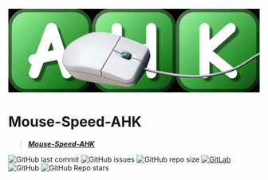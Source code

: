 ![Mouse-Speed-AHK-Banner](media/Mouse-Speed-AHK-Banner.jpeg)

# **Mouse-Speed-AHK**
> **[*Mouse-Speed-AHK*](https://github.com/ConnerWill/Mouse-Speed-AHK)**


![GitHub last commit](https://img.shields.io/github/last-commit/ConnerWill/Mouse-Speed-AHK)
![GitHub issues](https://img.shields.io/github/issues-raw/ConnerWill/Mouse-Speed-AHK)
![GitHub repo size](https://img.shields.io/github/repo-size/ConnerWill/Mouse-Speed-AHK)
[![GitLab](https://img.shields.io/static/v1?label=gitlab&logo=gitlab&color=E24329&message=mirrored)](https://gitlab.com/ConnerWill/Mouse-Speed-AHK)
![GitHub](https://img.shields.io/github/license/ConnerWill/Mouse-Speed-AHK)
![GitHub Repo stars](https://img.shields.io/github/stars/ConnerWill/Mouse-Speed-AHK?style=social)

<!--

## Table Of Contents
* [Mouse-Speed-AHK](#Mouse-Speed-AHK)
* [Overview](#overview)
* [Usage](#usage)
* [Hotkeys](#hotkeys)
* [Key States](#key-states)
   * [Caps Lock](#caps-lock)
   * [NumLock](#numlock)
   * [Scroll Lock](#scroll-lock)
* [Text Formatting](#text-formatting)
   * [Character Capitalization](#character-capitalization)
   * [Character Replacement](#character-replacement)
* [Configuration File](#configuration-file)
   * [Customizing Hotkeys](#customizing-hotkeys)
   * [Configuration File Values Descriptions](#configuration-file-value-descriptions)
   * [Configuration File Contents](#configuration-file-contents)
* [Running Mouse-Speed-AHK at Startup](#running-Mouse-Speed-AHK-at-startup)
   * [Standard Method](#standard-method)
   * [Smart Method](#smart-method)
   * [Task Scheduler Method](#task-scheduler-method)
* [Resources](#resources)



# Overview
This script allows you to set the desired key state of keys on your keyboard; while still allowing you to use those keys without changing settings or killing the script. It also adds a popup menu that can format the currently selected text.


# Installation

1. Install [AutoHotkey](https://autohotkey.com/download/) if you havent already
2. Clone this repository:
```console
$  git clone https://github.com/ConnerWill/Mouse-Speed-AHK.git
```
3. Run [`Mouse-Speed-AHK.ahk`](https://github.com/ConnerWill/Mouse-Speed-AHK/blob/main/Mouse-Speed-AHK.ahk)

# Usage

Run [`Mouse-Speed-AHK.ahk`](https://github.com/ConnerWill/Mouse-Speed-AHK/blob/main/Mouse-Speed-AHK.ahk) script *(open with AutoHotkey if prompted)*.

*Holding* <kbd>`CapsLock`</kbd> for `0.5` seconds toggles CapsLock **ON** or **OFF**

**Holding** <kbd>`CapsLock`</kbd>** for `1` second *(or user defined time)*  displays a popup tooltip menu.|<kbd>`CapsLock`</kbd>|`1`

**Holding** <kbd>`F1`</kbd> for `0.5` seconds *(or user defined time)* presses <kbd>`F1`</kbd> once.|<kbd>`F1`</kbd>|`0.5`

**Holding** <kbd>`NumLock`</kbd> for `0.5` seconds *(or user defined time)*, Toggles number pad locking. *(Default **Number Lock** state is **Enabled**)*|<kbd>`NumLock`</kbd> |`0.5`

**Holding** <kbd>`ScrollLock`</kbd> for `0.5` seconds *(or user defined time)* toggles CapsLock **ON** or **OFF**|<kbd>`ScrollLock`</kbd>|`0.5`


*You can also customize the hotkeys and actions as described in the **"Customizing Hotkeys"** section below.*

# Key States

## Caps Lock
Sometimes abbreviated as <kbd>`CAPS`</kbd> or <kbd>`CAPSLK`</kbd>. Caps Lock is a toggle key on a computer keyboard, when pressed it causes all letters typed to be in uppercase. Allowing you to switch the letters on your keyboard from lowercase to uppercase without holding <kbd>`Shift`</kbd>.

If you press the Caps Lock key, every letter you type on the keyboard will be automatically capitalized until you press it again to disable it.

For example, when Caps Lock is enabled, the typed letters appear "**LIKE THIS**". When disabled, they appear "**like this**".

## NumLock
Short for numeric lock or number lock, the Num key, Num Lock, or Num Lk key is on the top-left corner of a keyboard's numeric keypad. The Num Lock key enables and disables the numeric pad.

When *'Num Lock'* is enabled, you can use the numbers on the keypad. When *'Num Lock'* is disabled, pressing those keys activates those key's alternate function. For instance, the arrow keys on the keypad may only be used if *'Num Lock'* is disabled.

**Num lock keys:**

Below is a chart with additional information about what each numeric keypad key does when *'Num Lock'* is enabled and disabled. For example, pressing the <kbd>`2`</kbd> key on the numeric keypad when *'Num Lock'* is enabled enters the number <kbd>`2`</kbd>, and when *'Num Lock'* is off, it will arrow down one line.

Key pad key pressed|Num lock enabled|Num lock disabled
--- | :-: | :-:
<kbd>`0`</kbd>|0|Ins
<kbd>`1`</kbd>|1|End
<kbd>`2`</kbd>|2|↓
<kbd>`3`</kbd>|3|PgDn
<kbd>`4`</kbd>|4|←
<kbd>`5`</kbd>|5|Nothing
<kbd>`6`</kbd>|6|→
<kbd>`7`</kbd>|7|Home
<kbd>`8`</kbd>|8|↑
<kbd>`9`</kbd>|9|PgUp
<kbd>`.`</kbd>|.|Del

## Scroll Lock
Sometimes abbreviated as <kbd>`ScLk`</kbd>, <kbd>`ScrLk`</kbd>, or <kbd>`Slk`</kbd>, the *'Scroll Lock'* key is found on a computer keyboard, often located close to the pause key. The Scroll Lock key was initially intended to be used in conjunction with the arrow keys to scroll through the contents of a text box. It has also been used to stop the scrolling of text or halt the operation of a program. Today, the key is not often used.


# Text Formatting

## Character Capitalization

## Character Replacement

```ae=æ```,```oe=ø```,```aa=å```,```AE=Æ```,```OE=Ø```,```AA=Å```,```AA=Å```

``.return..newline..return..newline.=.space..tab..return..newline..comma..semicolon.``
```
*e.g.*
```ggg=GeeGeeGee```
: *'ggg'* will be replaced with *'GeeGeeGee'*
```

# Configuration File

## Customizing Hotkeys
To change the settings/behavior of this script, modify the [`Mouse-Speed-AHK.ini`](https://github.com/ConnerWill/Mouse-Speed-AHK/blob/main/Mouse-Speed-AHK.ini) script and then run the [`Mouse-Speed-AHK.ahk`](https://github.com/ConnerWill/Mouse-Speed-AHK/blob/main/Mouse-Speed-AHK.ahk) *(program will restart if it's already running).*

If the configuration file does not exist, isn't referenced, or is not in the same folder as [`Mouse-Speed-AHK.ahk`](https://github.com/ConnerWill/Mouse-Speed-AHK/blob/main/Mouse-Speed-AHK.ahk), the configuration file will be automatically generated.

**Note:*
>>`!` *corresponds to* <kbd>`Alt`</kbd>
>
>>`+` *corresponds to*  <kbd>`Shift`</kbd>
>
>>`#` *corresponds to*  <kbd>`Win`</kbd>
>
>>`^` *corresponds to*  <kbd>`Ctrl`</kbd>

*A more detailed description of hotkeys can be found here: [AutoHotkey docs](https://autohotkey.com/docs/Hotkeys.htm).*<br>

*After any changes to the [`Mouse-Speed-AHK.ini`](https://github.com/ConnerWill/Mouse-Speed-AHK/blob/main/Mouse-Speed-AHK.ini) configuration file, the program needs to be closed and opened again.*


## Configuration File Value Descriptions
Variable|Value|Description
--- | :--: | :-:
```capslockidle```|Range: `0-999` `0`=Off|```Seconds``` to wait before **turning off** <kbd>`CapsLock`</kbd> when the keyboard is idle.
```showstatus```|`0`=Hide `1`=Show|```Hide``` *or* ```show``` the status windows.
```delaycapslock```|`0`=Ignore `1`=Delay|```Enable``` *Or* ```Disable``` the script from affecting <kbd>`CapsLock`</kbd>.
```delayf1```|`0`=Ignore  `1`=Delay |```Enable``` *Or* ```Disable``` the script from affecting <kbd>`F1`</kbd>.
```delayinsert```|`0`=Ignore `1`=Delay|```Enable``` *Or* ```Disable``` the script from affecting <kbd>`Insert`</kbd>.
```delayscrolllock```|`0`=Ignore <kbd>`F1`</kbd> `1`=Delay ScrollLock|```Enable``` *Or* ```Disable``` the script from affecting <kbd>`ScrollLock`</kbd>.
```delaynumlock```|`0`=Ignore <kbd>`F1`</kbd> `1`=Delay|```Enable``` *Or* ```Disable``` the script from affecting <kbd>`NumLock`</kbd>.

## Configuration File Contents
**See [Configuration File Values Descriptions](#configuration-file-value-descriptions) for a description of each setting.)**

Contents of [`Mouse-Speed-AHK.ini`](https://github.com/ConnerWill/Mouse-Speed-AHK/blob/main/Mouse-Speed-AHK.ini)

```ini
; KEY SETTINGS
\[Settings]
capslockidle=120    ;0-999  0=Off  Seconds to wait before turning off CapsLock when the keyboard is idle
showstatus=1        ;0,1    0=Hide  1=Show  Hide or show the status windows
delaycapslock=1     ;0,1    0=Ignore CapsLock  1=Delay F1
delayf1=1           ;0,1    0=Ignore F1  1=Delay F1
delayinsert=1
delayscrolllock=1
delaynumlock=1

; REPLACEMENTS
ae=æ
oe=ø
aa=å
AE=Æ
OE=Ø
AA=Å
AA=Å

; (Special characters):
;   .space.
;   .tab.
;   .comma.
;   .semicolon.
;   .return.
;   .newline.
```

# Running Mouse-Speed-AHK at Startup

You can make the script run on every boot with either of these methods.

## **Standard Method**
*(Small-Brain method)*

1. Press <kbd>`Win`</kbd> + <kbd>`R`</kbd>, enter `shell:startup`, then click <kbd>OK</kbd>
2. Create a shortcut to the [`Mouse-Speed-AHK.ahk`](https://github.com/ConnerWill/Mouse-Speed-AHK/blob/main/Mouse-Speed-AHK.ahk) in your startup folder.

## **Smart Method**
*(Big-Brain Method)*

1. Since the function of this script is to add scripts to the startup folder, you can just use this script to add itself to the startup folder.

2. You can do this by running the [`AutoStartupToggle.ahk`](https://github.com/ConnerWill) file *(Coming Soon ...)*.

3. Then select the [`Mouse-Speed-AHK.ahk`](https://github.com/ConnerWill/Mouse-Speed-AHK/blob/main/Mouse-Speed-AHK.ahk) file and press the **Hotkey** to add the selected file to the startup folder.

*You can confirm the script has been added to the startup folder by pressing the **Hotkey** to display the **Startup Folder** shortcuts.*

## **Task Scheduler Method**
*(Chad Method)*

*Run the following commands in an Administrator powershell prompt.*
*Be sure to specify the correct path to your Mouse-Speed-AHK.ahk file.*

```powershell
$T = New-ScheduledTaskAction -Execute "PATH\TO\Mouse-Speed-AHK.ahk"
$P = New-ScheduledTaskTrigger -AtLogon
$S = New-ScheduledTaskPrincipal -GroupId "BUILTIN\Administrators" -RunLevel Highest
$F = New-ScheduledTaskSettingsSet -AllowStartIfOnBatteries -DontStopIfGoingOnBatteries -ExecutionTimeLimit 0
$D = New-ScheduledTask -Action $A -Principal $P -Trigger $T -Settings $S
Register-ScheduledTask Mouse-Speed-AHK -InputObject $D
```

The task is now registered and will run on the next logon. The task can be viewed or modified in *'Task Scheduler'*.

---

# Resources
*To see debug messages, download [SysInternals DebugView](https://technet.microsoft.com/en-us/sysinternals/debugview).*

*Credit to [original script](https://www.autohotkey.com/boards/viewtopic.php?t=69889)*


-->
